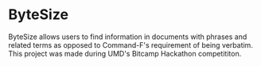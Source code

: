 # ByteSize
ByteSize allows users to find information in documents with phrases and related terms as opposed to Command-F's requirement of being verbatim. This project was made during UMD's Bitcamp Hackathon competititon.
